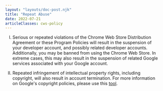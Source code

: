 ```yaml
---
layout: "layouts/doc-post.njk"
title: "Repeat Abuse"
date: 2022-07-21
articleClasses: cws-policy
---
```


<!-- Atypical formatting is necessary to enable markdown formatting for LI contents -->
<ol type="I">
<li>

Serious or repeated violations of the Chrome Web Store Distribution Agreement or these Program
Policies will result in the suspension of your developer account, and possibly related developer
accounts. Additionally, you may be banned from using the Chrome Web Store. In extreme cases, this
may also result in the suspension of related Google services associated with your Google account.

</li>
<li>

Repeated infringement of intellectual property rights, including copyright, will also result in
account termination. For more information on Google's copyright policies, please use this
[tool][tool].

</li>
</ol>

[tool]: http://www.google.com/support/bin/static.py?page=ts.cs&ts=1114905
